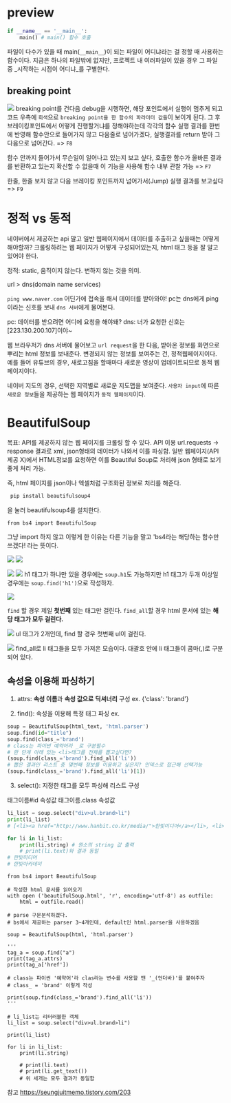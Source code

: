 # preview
```python
if __name__ == '__main__':
    main() # main() 함수 호출
```
파일이 다수가 있을 때 main(`__main__`)이 되는 파일이 어디냐라는 걸 정할 때 사용하는 함수이다.
지금은 하나의 파일밖에 없지만, 프로젝트 내 여러파일이 있을 경우 그 파일 중 _시작하는 시점이 어디냐_를 구별한다.

## breaking point
![](https://velog.velcdn.com/images/allzeroyou/post/67ecc43e-f24f-420e-b2f4-bf207a0be873/image.png)
breaking point를 건다음 debug을 시행하면, 해당 포인트에서 실행이 멈추게 되고 코드 우측에 `회색`으로 `breaking point을 한 함수의 파라미터 값들`이 보이게 된다.
그 후 브레이킹포인트에서 어떻게 진행할거냐를 정해야하는데
각각의 함수 실행 결과를 한번에 반영해 함수안으로 들어가지 않고 다음줄로 넘어가겠다, 실행결과를 return 받아 그 다음으로 넘어간다. => `F8`

함수 안까지 들어가서 무슨일이 일어나고 있는지 보고 싶다, 호출한 함수가 올바른 결과를 반환하고 있는지 확신할 수 없을때 이 기능을 사용해 함수 내부 관찰 가능 => `F7`

한줄, 한줄 보지 않고 다음 브레이킹 포인트까지 넘어가서(Jump) 실행 결과를 보고싶다 => `F9`


# 정적 vs 동적

네이버에서 제공하는 api 말고 일반 웹페이지에서 데이터를 추출하고 싶을때는 어떻게 해야할까?
크롤링하려는 웹 페이지가 어떻게 구성되어있는지, html 태그 등을 잘 알고있어야 한다.

정적: static, 움직이지 않는다. 변하지 않는 것을 의미.

url > dns(domain name services)

`ping www.naver.com`
어딘가에 접속을 해서 데이터를 받아와야!
pc는 dns에게 ping이라는 신호를 보내 `dns 서버`에게 물어본다.
>
pc: 데이터를 받으려면 어디에 요청을 해야돼?
dns: 너가 요청한 신호는 [223.130.200.107]이야~

웹 브라우저가 dns 서버에 물어보고 `url request`을 한 다음, 받아온 정보를 화면으로 뿌리는 html 정보를 보내준다.
변경되지 않는 정보를 보여주는 건,
정적웹페이지이다.
예를 들어 유튜브의 경우, 새로고침을 할때마다  새로운 영상이 업데이트되므로 동적 웹페이지이다.

네이버 지도의 경우, 선택한 지역별로 새로운 지도맵을 보여준다.
`사용자 input`에 따른 `새로운 정보`들을 제공하는 웹 페이지가 `동적 웹페이지`이다.

# BeautifulSoup
목표: API를 제공하지 않는 웹 페이지를 크롤링 할 수 있다.
API 이용
url.requests -> response 결과로 xml, json형태의 데이터가 나와서 이를 파싱함.
일반 웹페이지(API 제공 X)에서 HTML정보를 요청하면 이를 Beautiful Soup로 처리해 json 형태로 보기 좋게 처리 가능.

즉, html 페이지를 json이나 엑셀처럼 구조화된 정보로 처리를 해준다.

```python
 pip install beautifulsoup4
```
을 눌러 beautifulsoup4를 설치한다.
```
from bs4 import BeautifulSoup
```
그냥 import 하지 않고 이렇게 한 이유는 다른 기능을 말고 'bs4라는 해당하는 함수만 쓰겠다! 라는 뜻이다.

![](https://images.velog.io/images/allzeroyou/post/954bb4df-3c29-417c-84f5-3fb363566470/image.png)
![](https://images.velog.io/images/allzeroyou/post/1a9ac99a-093c-4cd8-8ed2-765b18976eac/image.png)

![](https://images.velog.io/images/allzeroyou/post/9ec1a7c2-8ed1-4e28-a296-998d0e2c952a/image.png)
![](https://images.velog.io/images/allzeroyou/post/dea4c994-07ac-40f3-8441-f72502857b9f/image.png)
h1 태그가 하나만 있을 경우에는 `soup.h1`도 가능하지만
h1 태그가 두개 이상일 경우에는 `soup.find('h1')`으로 작성하자.

![](https://images.velog.io/images/allzeroyou/post/c7e69640-40e2-4846-9957-713440000f40/image.png)

`find` 할 경우 제일 **첫번째** 있는 태그만 걸린다.
`find_all`할 경우 html 문서에 있는 **해당 태그가 모두 걸린다.**

![](https://images.velog.io/images/allzeroyou/post/f49fd744-94de-40cd-85d9-d96ab5618955/image.png)
ul 태그가 2개인데, find 할 경우 첫번째 ul이 걸린다.

![](https://images.velog.io/images/allzeroyou/post/b2e4ed11-434e-47e4-b34c-57b533d41849/image.png)
find_all로 li 태그들을 모두 가져온 모습이다.
대괄호 안에 li 태그들이 콤마(,)로 구분되어 있다.

## 속성을 이용해 파싱하기
1) attrs: **속성 이름**과 **속성 값으로** **딕셔너리** 구성
ex. {'class': 'brand'}

2) find(): 속성을 이용해 특정 태그 파싱
ex.
```python
soup = BeautifulSoup(html_text, 'html.parser')
soup.find(id="title")
soup.find(class_='brand')
# class는 파이썬 예약어라 _로 구분필수
# 한 단계 아래 있는 <li>태그를 전체를 뽑고싶다면?
(soup.find(class_='brand').find_all('li'))
# 뽑은 결과인 리스트 중 몇번째 정보를 이용하고 싶은지? 인덱스로 접근해 선택가능
(soup.find(class_='brand').find_all('li')[1])
```

3) select(): 지정한 태그를 모두 파싱해 리스트 구성
> 
태그이름#id 속성값
태그이름.class 속성값

```python
li_list = soup.select("div>ul.brand>li")
print(li_list)
# [<li><a href="http://www.hanbit.co.kr/media/">한빛미디어</a></li>, <li><a href="http://www.hanbit.co.kr/academy/">한빛아카데미</a></li>]

for li in li_list:
    print(li.string) # 원소의 string 값 출력
    # print(li.text)와 결과 동일
# 한빛미디어
# 한빛아카데미
```

```최종 코드
from bs4 import BeautifulSoup

# 작성한 html 문서를 읽어오기
with open ('beautifulSoup.html', 'r', encoding='utf-8') as outfile:
    html = outfile.read()

# parse 구문분석하겠다.
# bs에서 제공하는 parser 3~4개인데, default인 html.parser을 사용하겠음

soup = BeautifulSoup(html, 'html.parser')

'''
tag_a = soup.find("a")
print(tag_a.attrs)
print(tag_a['href'])

# class는 파이썬 '예약어'라 clas라는 변수를 사용할 땐 '_(언더바)'를 붙여주자
# class_ = 'brand' 이렇게 작성

print(soup.find(class_='brand').find_all('li'))
'''

# li_list는 리터러블한 객체
li_list = soup.select("div>ul.brand>li")

print(li_list)

for li in li_list:
    print(li.string)

    # print(li.text)
    # print(li.get_text())
    # 위 세개는 모두 결과가 동일함

```

참고
https://seungjuitmemo.tistory.com/203